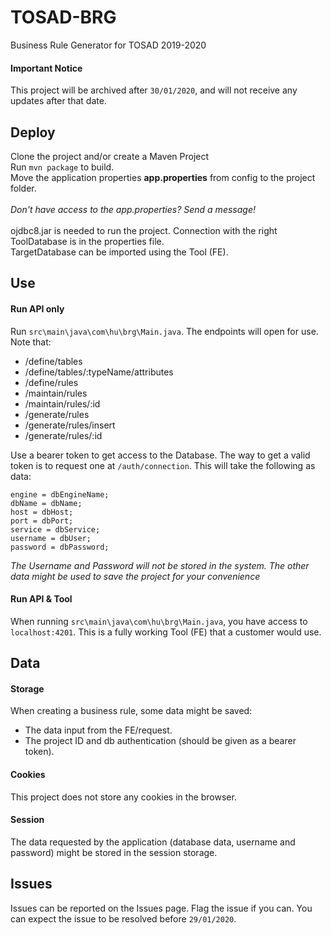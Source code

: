 # TOSAD-BRG
Business Rule Generator for TOSAD 2019-2020

#### Important Notice
This project will be archived after `30/01/2020`, and will not receive any updates after that date.

## Deploy
Clone the project and/or create a Maven Project<br>
Run `mvn package` to build. <br>
Move the application properties **app.properties** from config to the project folder. <br><br>
_Don't have access to the app.properties? Send a message!_
<br><br>
ojdbc8.jar is needed to run the project. Connection with the right ToolDatabase is in the properties file. <br>
TargetDatabase can be imported using the Tool (FE).

## Use
#### Run API only
Run `src\main\java\com\hu\brg\Main.java`. The endpoints will open for use. Note that:
- /define/tables
- /define/tables/:typeName/attributes
- /define/rules 
- /maintain/rules
- /maintain/rules/:id
- /generate/rules
- /generate/rules/insert
- /generate/rules/:id

Use a bearer token to get access to the Database. The way to get a valid token is to request one at `/auth/connection`.
This will take the following as data:

    engine = dbEngineName;
    dbName = dbName;
    host = dbHost;
    port = dbPort;
    service = dbService;
    username = dbUser;
    password = dbPassword;
_The Username and Password will not be stored in the system. The other data might be used to save the project for your convenience_
    
#### Run API & Tool
When running `src\main\java\com\hu\brg\Main.java`, you have access to `localhost:4201`. This is a fully working Tool (FE) 
that a customer would use.

## Data
#### Storage
When creating a business rule, some data might be saved:
- The data input from the FE/request.
- The project ID and db authentication (should be given as a bearer token).

#### Cookies
This project does not store any cookies in the browser.

#### Session
The data requested by the application (database data, username and password) might be stored in the session storage.

## Issues
Issues can be reported on the Issues page. Flag the issue if you can. You can expect the issue to be resolved before `29/01/2020`.
